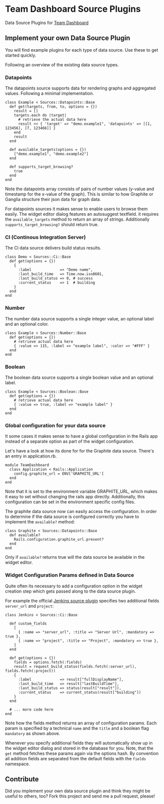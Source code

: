 # Team Dashboard Source Plugins

Data Source Plugins for [Team Dashboard](https://github.com/fdietz/team_dashboard)

## Implement your own Data Source Plugin
You will find example plugins for each type of data source. Use these to get started quickly.

Following an overview of the existing data source types.

### Datapoints
The datapoints source supports data for rendering graphs and aggregated values. Following a minimal implementation.

    class Example < Sources::Datapoints::Base
      def get(targets, from, to, options = {})
        result = []
        targets.each do |target|
          # retrieve the actual data here
          result << { 'target' => "demo.example1", 'datapoints' => [[1, 123456], [7, 123466]] }
        end
        result
      end

      def available_targets(options = {})
        ["demo.example1", "demo.example2"]
      end

      def supports_target_browsing?
        true
      end
    end

Note the datapoints array consists of pairs of number values (y-value and timestamp for the x-value of the graph). This is similar to how Graphite or Ganglia structure their json data for graph data.

For datapoints sources it makes sense to enable users to browse them easily. The widget editor dialog features an autosuggest textfield. it requires the <code>available_targets</code> method to return an array of strings. Additionally <code>supports_target_browsing?</code> should return true.

### CI (Continous Integration Server)
The CI data source delivers build status results.

    class Demo < Sources::Ci::Base
      def get(options = {})
        {
          :label             => "Demo name",
          :last_build_time   => Time.now.iso8601,
          :last_build_status => 0, # success
          :current_status    => 1  # building
        }
      end
    end

### Number
The number data source supports a single integer value, an optional label and an optional color.

    class Example < Sources::Number::Base
      def get(options = {})
        # retrieve actual data here
        { :value => 115, :label => "example label", :color => "#FFF" }
      end
    end

### Boolean
The boolean data source supports a single boolean value and an optional label.

    class Example < Sources::Boolean::Base
      def get(options = {})
        # retrieve actual data here
        { :value => true, :label => "example label" }
      end
    end

### Global configuration for your data source
It some cases it makes sense to have a global configuration in the Rails app instead of a separate option as part of the widget configuration.

Let's have a look at how its done for for the Graphite data source. There's an entry in application.rb.

    module TeamDashboard
      class Application < Rails::Application
        config.graphite_url = ENV['GRAPHITE_URL']
      end
    end

Note that it is set to the environment variable GRAPHITE_URL, which makes it easy to set without changing the rails app directly. Additionally, this configuration can be set in the environment specific config files.

The graphite data source now can easily access the configuration. In order to determine if the data source is configured correctly you have to implement the <code>available?</code> method:

    class Graphite < Sources::Datapoints::Base
      def available?
        Rails.configuration.graphite_url.present?
      end
    end

Only if <code>available?</code> returns true will the data source be available in the widget editor.

### Widget Configuration Params defined in Data Source
Quite often its necessary to add a configuration option in the widget creation step which gets passed along to the data source plugin.

For example the official [Jenkins source plugin](https://github.com/fdietz/team_dashboard/blob/master/app/models/sources/ci/jenkins.rb) specifies two additional fields <code>server_url</code> and <code>project</code>:

    class Jenkins < Sources::Ci::Base

      def custom_fields
        [
          { :name => "server_url", :title => "Server Url", :mandatory => true },
          { :name => "project", :title => "Project", :mandatory => true },
        ]
      end

      def get(options = {})
        fields = options.fetch(:fields)
        result = request_build_status(fields.fetch(:server_url), fields.fetch(:project))
        {
          :label             => result["fullDisplayName"],
          :last_build_time   => result["lastBuildTime"],
          :last_build_status => status(result["result"]),
          :current_status    => current_status(result["building"])
        }
      end

      # ... more code here
    end

Note how the fields method returns an array of configuration params. Each param is specified by a technical <code>name</code> and the <code>title</code> and a boolean flag <code>mandatory</code> as shown above.

Whenever you specify additional fields they will automatically show up in the widget editor dialog and stored in the database for you. Note, that the <code>get</code> method fetches these params again via the options hash. By convention all addition fields are separated from the default fields with the <code>fields</code> namespace.

## Contribute
Did you implement your own data source plugin and think they might be useful to others, too? Fork this project and send me a pull request, please!